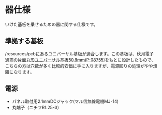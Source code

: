# 器仕様

いけた基板を乗せるための器に関する仕様です。

## 準拠する基板

/resources/pcbにあるユニバーサル基板が適合します。この基板は、秋月電子通商の[片面丸形ユニバーサル基板50.8mm(P-08755)](http://akizukidenshi.com/catalog/g/gP-08755/)をもとに設計したもので、こちらの方は穴数が多く比較的安価に手に入りますが、電源回りの処理がやや煩雑になります。

## 電源

- パネル取付用2.1mmDCジャック(マル信無線電機MJ-14)
- 丸端子（ニチフR1.25-3）